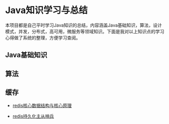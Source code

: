 # Java知识学习与总结

本项目都是自己平时学习Java知识的总结，内容涵盖Java基础知识，算法，设计模式，并发，分布式，高可用，微服务等领域知识。下面是我对以上知识点的学习心得做了系统的整理，方便学习查阅。

## Java基础知识



## 算法

## 缓存
- [redis核心数据结构与核心原理](https://gitee.com/caoqingkui/Java_Study_Think/blob/master/src/cache/Redis-structure-principle.md)

- [redis持久化主从哨兵](http://https://gitee.com/caoqingkui/Java_Study_Think/blob/master/src/cache/Redis-persistent-master-slave-Sentinel.md)

